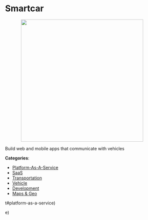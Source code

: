 # Smartcar
<p align="center">
    <img width="400" src="https://raw.githubusercontent.com/apis-list/apis-list/apis/smartcar/logo_256x256.png" />
</p>

Build web and mobile apps that communicate with vehicles



**Categories**:
- [Platform-As-A-Service](https://github.com/apis-list/apis-list#platform-as-a-service)
- [SaaS](https://github.com/apis-list/apis-list#saas)
- [Transportation](https://github.com/apis-list/apis-list#transportation)
- [Vehicle](https://github.com/apis-list/apis-list#vehicle)
- [Development](https://github.com/apis-list/apis-list#development)
- [Maps & Geo](https://github.com/apis-list/apis-list#maps-and-geo)



t#platform-as-a-service)



e)




